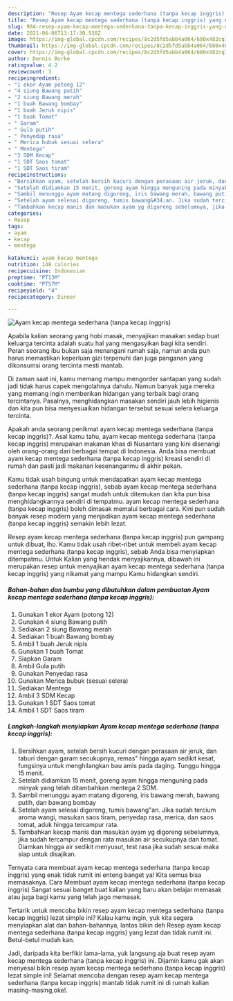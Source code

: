 ```yaml
---
description: "Resep Ayam kecap mentega sederhana (tanpa kecap inggris) yang nikmat dan Mudah Dibuat"
title: "Resep Ayam kecap mentega sederhana (tanpa kecap inggris) yang nikmat dan Mudah Dibuat"
slug: 984-resep-ayam-kecap-mentega-sederhana-tanpa-kecap-inggris-yang-nikmat-dan-mudah-dibuat
date: 2021-06-06T13:17:30.938Z
image: https://img-global.cpcdn.com/recipes/8c2d5fd5abb4a064/680x482cq70/ayam-kecap-mentega-sederhana-tanpa-kecap-inggris-foto-resep-utama.jpg
thumbnail: https://img-global.cpcdn.com/recipes/8c2d5fd5abb4a064/680x482cq70/ayam-kecap-mentega-sederhana-tanpa-kecap-inggris-foto-resep-utama.jpg
cover: https://img-global.cpcdn.com/recipes/8c2d5fd5abb4a064/680x482cq70/ayam-kecap-mentega-sederhana-tanpa-kecap-inggris-foto-resep-utama.jpg
author: Dennis Burke
ratingvalue: 4.2
reviewcount: 3
recipeingredient:
- "1 ekor Ayam potong 12"
- "4 siung Bawang putih"
- "2 siung Bawang merah"
- "1 buah Bawang bombay"
- "1 buah Jeruk nipis"
- "1 buah Tomat"
- " Garam"
- " Gula putih"
- " Penyedap rasa"
- " Merica bubuk sesuai selera"
- " Mentega"
- "3 SDM Kecap"
- "1 SDT Saos tomat"
- "1 SDT Saos tiram"
recipeinstructions:
- "Bersihkan ayam, setelah bersih kucuri dengan perasaan air jeruk, dan taburi dengan garam secukupnya, remas&#34; hingga ayam sedikit kesat, fungsinya untuk menghilangkan bau amis pada daging. Tunggu hingga 15 menit."
- "Setelah didiamkan 15 menit, goreng ayam hingga menguning pada minyak yang telah ditambahkan mentega 2 SDM."
- "Sambil menunggu ayam matang digoreng, iris bawang merah, bawang putih, dan bawang bombay"
- "Setelah ayam selesai digoreng, tumis bawang&#34;an. Jika sudah tercium aroma wangi, masukan saos tiram, penyedap rasa, merica, dan saos tomat, aduk hingga tercampur rata."
- "Tambahkan kecap manis dan masukan ayam yg digoreng sebelumnya, jika sudah tercampur dengan rata masukan air secukupnya dan tomat. Diamkan hingga air sedikit menyusut, test rasa jika sudah sesuai maka siap untuk disajikan."
categories:
- Resep
tags:
- ayam
- kecap
- mentega

katakunci: ayam kecap mentega 
nutrition: 148 calories
recipecuisine: Indonesian
preptime: "PT13M"
cooktime: "PT57M"
recipeyield: "4"
recipecategory: Dinner

---
```



![Ayam kecap mentega sederhana (tanpa kecap inggris)](https://img-global.cpcdn.com/recipes/8c2d5fd5abb4a064/680x482cq70/ayam-kecap-mentega-sederhana-tanpa-kecap-inggris-foto-resep-utama.jpg)

Apabila kalian seorang yang hobi masak, menyajikan masakan sedap buat keluarga tercinta adalah suatu hal yang mengasyikan bagi kita sendiri. Peran seorang ibu bukan saja menangani rumah saja, namun anda pun harus memastikan keperluan gizi terpenuhi dan juga panganan yang dikonsumsi orang tercinta mesti mantab.

Di zaman  saat ini, kamu memang mampu mengorder santapan yang sudah jadi tidak harus capek mengolahnya dahulu. Namun banyak juga mereka yang memang ingin memberikan hidangan yang terbaik bagi orang tercintanya. Pasalnya, menghidangkan masakan sendiri jauh lebih higienis dan kita pun bisa menyesuaikan hidangan tersebut sesuai selera keluarga tercinta. 



Apakah anda seorang penikmat ayam kecap mentega sederhana (tanpa kecap inggris)?. Asal kamu tahu, ayam kecap mentega sederhana (tanpa kecap inggris) merupakan makanan khas di Nusantara yang kini disenangi oleh orang-orang dari berbagai tempat di Indonesia. Anda bisa membuat ayam kecap mentega sederhana (tanpa kecap inggris) kreasi sendiri di rumah dan pasti jadi makanan kesenanganmu di akhir pekan.

Kamu tidak usah bingung untuk mendapatkan ayam kecap mentega sederhana (tanpa kecap inggris), sebab ayam kecap mentega sederhana (tanpa kecap inggris) sangat mudah untuk ditemukan dan kita pun bisa menghidangkannya sendiri di tempatmu. ayam kecap mentega sederhana (tanpa kecap inggris) boleh dimasak memalui berbagai cara. Kini pun sudah banyak resep modern yang menjadikan ayam kecap mentega sederhana (tanpa kecap inggris) semakin lebih lezat.

Resep ayam kecap mentega sederhana (tanpa kecap inggris) pun gampang untuk dibuat, lho. Kamu tidak usah ribet-ribet untuk membeli ayam kecap mentega sederhana (tanpa kecap inggris), sebab Anda bisa menyiapkan ditempatmu. Untuk Kalian yang hendak menyajikannya, dibawah ini merupakan resep untuk menyajikan ayam kecap mentega sederhana (tanpa kecap inggris) yang nikamat yang mampu Kamu hidangkan sendiri.

<!--inarticleads1-->

##### Bahan-bahan dan bumbu yang dibutuhkan dalam pembuatan Ayam kecap mentega sederhana (tanpa kecap inggris):

1. Gunakan 1 ekor Ayam (potong 12)
1. Gunakan 4 siung Bawang putih
1. Sediakan 2 siung Bawang merah
1. Sediakan 1 buah Bawang bombay
1. Ambil 1 buah Jeruk nipis
1. Gunakan 1 buah Tomat
1. Siapkan  Garam
1. Ambil  Gula putih
1. Gunakan  Penyedap rasa
1. Gunakan  Merica bubuk (sesuai selera)
1. Sediakan  Mentega
1. Ambil 3 SDM Kecap
1. Gunakan 1 SDT Saos tomat
1. Ambil 1 SDT Saos tiram




<!--inarticleads2-->

##### Langkah-langkah menyiapkan Ayam kecap mentega sederhana (tanpa kecap inggris):

1. Bersihkan ayam, setelah bersih kucuri dengan perasaan air jeruk, dan taburi dengan garam secukupnya, remas&#34; hingga ayam sedikit kesat, fungsinya untuk menghilangkan bau amis pada daging. Tunggu hingga 15 menit.
1. Setelah didiamkan 15 menit, goreng ayam hingga menguning pada minyak yang telah ditambahkan mentega 2 SDM.
1. Sambil menunggu ayam matang digoreng, iris bawang merah, bawang putih, dan bawang bombay
1. Setelah ayam selesai digoreng, tumis bawang&#34;an. Jika sudah tercium aroma wangi, masukan saos tiram, penyedap rasa, merica, dan saos tomat, aduk hingga tercampur rata.
1. Tambahkan kecap manis dan masukan ayam yg digoreng sebelumnya, jika sudah tercampur dengan rata masukan air secukupnya dan tomat. Diamkan hingga air sedikit menyusut, test rasa jika sudah sesuai maka siap untuk disajikan.




Ternyata cara membuat ayam kecap mentega sederhana (tanpa kecap inggris) yang enak tidak rumit ini enteng banget ya! Kita semua bisa memasaknya. Cara Membuat ayam kecap mentega sederhana (tanpa kecap inggris) Sangat sesuai banget buat kalian yang baru akan belajar memasak atau juga bagi kamu yang telah jago memasak.

Tertarik untuk mencoba bikin resep ayam kecap mentega sederhana (tanpa kecap inggris) lezat simple ini? Kalau kamu ingin, yuk kita segera menyiapkan alat dan bahan-bahannya, lantas bikin deh Resep ayam kecap mentega sederhana (tanpa kecap inggris) yang lezat dan tidak rumit ini. Betul-betul mudah kan. 

Jadi, daripada kita berfikir lama-lama, yuk langsung aja buat resep ayam kecap mentega sederhana (tanpa kecap inggris) ini. Dijamin kamu gak akan menyesal bikin resep ayam kecap mentega sederhana (tanpa kecap inggris) lezat simple ini! Selamat mencoba dengan resep ayam kecap mentega sederhana (tanpa kecap inggris) mantab tidak rumit ini di rumah kalian masing-masing,oke!.

